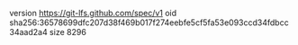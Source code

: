 version https://git-lfs.github.com/spec/v1
oid sha256:36578699dfc207d38f469b017f274eebfe5cf5fa53e093ccd34fdbcc34aad2a4
size 8296
